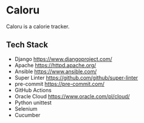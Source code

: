 # Caloru
Caloru is a calorie tracker.
## Tech Stack
* Django <https://www.djangoproject.com/>
* Apache <https://httpd.apache.org/>
* Ansible <https://www.ansible.com/>
* Super Linter <https://github.com/github/super-linter>
* pre-commit <https://pre-commit.com/>
* GitHub Actions
* Oracle Cloud <https://www.oracle.com/pl/cloud/>
* Python unittest
* Selenium
* Cucumber
